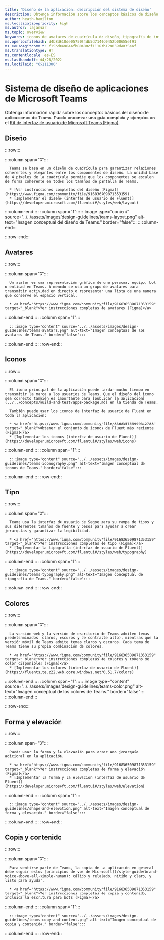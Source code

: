 ```yaml
---
title: 'Diseño de la aplicación: descripción del sistema de diseño'
description: Obtenga información sobre los conceptos básicos de diseño de la aplicación de Microsoft Teams, incluidos avatares, diseños, iconos, combinación de colores y mucho más.
author: heath-hamilton
ms.localizationpriority: high
ms.author: lajanuar
ms.topic: overview
keywords: iconos de avatares de cuadrícula de diseño, tipografía de interfaz de usuario de segoe
ms.openlocfilehash: d4b8d610de0575024db5d7140c0452b00655ef91
ms.sourcegitcommit: f15bd0e90eafb00e00cf11183b129038de8354af
ms.translationtype: HT
ms.contentlocale: es-ES
ms.lasthandoff: 04/28/2022
ms.locfileid: "65111300"
---
```

# <a name="microsoft-teams-app-design-system"></a>Sistema de diseño de aplicaciones de Microsoft Teams

Obtenga información rápida sobre los conceptos básicos del diseño de aplicaciones de Teams. Puede encontrar una guía completa y ejemplos en el <a href="https://www.figma.com/community/file/916836509871353159" target="_blank">Kit de interfaz de usuario de Microsoft Teams (Figma)</a>.

## <a name="layout"></a>Diseño

:::row:::

   :::column span="3":::

      Teams se basa en un diseño de cuadrícula para garantizar relaciones coherentes y elegantes entre los componentes de diseño. La unidad base de 4 píxeles de la cuadrícula permite que los componentes se escalen de forma coherente en todos los tamaños de pantalla de Teams.

      * [Ver instrucciones completas del diseño (Figma)](https://www.figma.com/community/file/916836509871353159)
      * [Implementar el diseño (interfaz de usuario de Fluent)](https://developer.microsoft.com/fluentui#/styles/web/layout)

   :::column-end:::
   :::column span="1":::
      :::image type="content" source="../../assets/images/design-guidelines/teams-layout.png" alt-text="Imagen conceptual del diseño de Teams." border="false":::
   :::column-end:::

:::row-end:::

## <a name="avatars"></a>Avatares

:::row:::

   :::column span="3":::

      Un avatar es una representación gráfica de una persona, equipo, bot o entidad en Teams. A menudo se usa un grupo de avatares para transmitir actividad en directo o representar una lista de una manera que conserve el espacio vertical. 

      * <a href="https://www.figma.com/community/file/916836509871353159" target="_blank">Ver instrucciones completas de avatares (Figma)</a>

   :::column-end:::
   :::column span="1":::

      :::image type="content" source="../../assets/images/design-guidelines/teams-avatars.png" alt-text="Imagen conceptual de los avatares de Teams." border="false":::

   :::column-end:::
:::row-end:::

## <a name="icons"></a>Iconos

:::row:::

   :::column span="3":::

      El icono principal de la aplicación puede tardar mucho tiempo en transmitir la marca a los usuarios de Teams. Que el diseño del icono sea correcto también es importante para [publicar la aplicación](../../concepts/build-and-test/apps-package.md) en la tienda de Teams.

      También puede usar los iconos de interfaz de usuario de Fluent en toda la aplicación:

      * <a href="https://www.figma.com/community/file/836835755999342788" target="_blank">Obtener el conjunto de iconos de Fluent más reciente (Figma)</a>
      * [Implementar los iconos (interfaz de usuario de Fluent)](https://developer.microsoft.com/fluentui#/styles/web/icons)

   :::column-end:::
   :::column span="1":::

      :::image type="content" source="../../assets/images/design-guidelines/teams-iconography.png" alt-text="Imagen conceptual de iconos de Teams." border="false":::

   :::column-end:::
:::row-end:::

## <a name="type"></a>Tipo

:::row:::

   :::column span="3":::

      Teams usa la interfaz de usuario de Segoe para su rampa de tipos y sus diferentes tamaños de fuente y pesos para ayudar a crear jerarquías y garantizar la legibilidad.

      * <a href="https://www.figma.com/community/file/916836509871353159" target="_blank">Ver instrucciones completas de tipo (Figma)</a>
      * [Implementar la tipografía (interfaz de usuario de Fluent)](https://developer.microsoft.com/fluentui#/styles/web/typography)

   :::column-end:::
   :::column span="1":::

      :::image type="content" source="../../assets/images/design-guidelines/teams-typography.png" alt-text="Imagen conceptual de tipografía de Teams." border="false":::

   :::column-end:::
:::row-end:::

## <a name="colors"></a>Colores

:::row:::

   :::column span="3":::

      La versión web y la versión de escritorio de Teams admiten temas predeterminados (claros, oscuros y de contraste alto), mientras que la versión móvil de Teams admite temas claros y oscuros. Cada tema de Teams tiene su propia combinación de colores.

      * <a href="https://www.figma.com/community/file/916836509871353159" target="_blank">Ver instrucciones completas de colores y tokens de color disponibles (Figma)</a>
      * [Implementar los colores (interfaz de usuario de Fluent)](https://fluentsite.z22.web.core.windows.net/0.51.7/colors)

   :::column-end:::
   :::column span="1":::
      :::image type="content" source="../../assets/images/design-guidelines/teams-color.png" alt-text="Imagen conceptual de los colores de Teams." border="false":::
   :::column-end:::

:::row-end:::

## <a name="shape-and-elevation"></a>Forma y elevación

:::row:::

   :::column span="3":::

      Puede usar la forma y la elevación para crear una jerarquía adicional en la aplicación. 

      * <a href="https://www.figma.com/community/file/916836509871353159" target="_blank">Ver instrucciones completas de forma y elevación (Figma)</a>
      * [Implementar la forma y la elevación (interfaz de usuario de Fluent)](https://developer.microsoft.com/fluentui#/styles/web/elevation)

   :::column-end:::
   :::column span="1":::

      :::image type="content" source="../../assets/images/design-guidelines/shape-and-elevation.png" alt-text="Imagen conceptual de forma y elevación." border="false":::

   :::column-end:::
:::row-end:::

## <a name="copy-and-content"></a>Copia y contenido

:::row:::

   :::column span="3":::

      Para sentirse parte de Teams, la copia de la aplicación en general debe seguir estos [principios de voz de Microsoft](/style-guide/brand-voice-above-all-simple-human): cálido y relajado, nítido y claro, y listo para ayudar.

      * <a href="https://www.figma.com/community/file/916836509871353159" target="_blank">Ver instrucciones completas de copia y contenido, incluida la escritura para bots (Figma)</a>

   :::column-end:::
   :::column span="1":::

      :::image type="content" source="../../assets/images/design-guidelines/teams-copy-and-content.png" alt-text="Imagen conceptual de copia y contenido." border="false":::

   :::column-end:::
:::row-end:::
